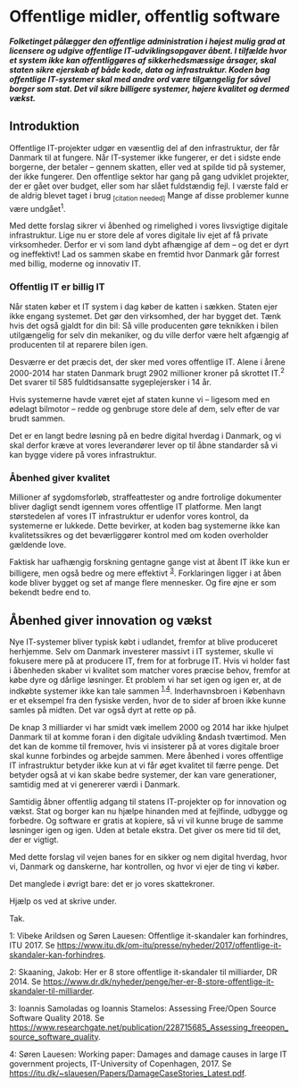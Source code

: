 # Offentlige midler, offentlig software

***Folketinget pålægger den offentlige administration i højest mulig grad at licensere og udgive offentlige IT-udviklingsopgaver åbent. I tilfælde hvor et system ikke kan offentliggøres af sikkerhedsmæssige årsager, skal staten sikre ejerskab af både kode, data og infrastruktur.
Koden bag offentlige IT-systemer skal med andre ord være tilgængelig for såvel borger som stat. Det vil sikre billigere systemer, højere kvalitet og dermed vækst.***
<!-- Det får det til at lyde som om at vækst er formålet med forslaget, så måske skulle vi omformulere denne? -->

## Introduktion
Offentlige IT-projekter udgør en væsentlig del af den infrastruktur, der får Danmark til at fungere.
Når IT-systemer ikke fungerer, er det i sidste ende borgerne, der betaler &ndash; gennem skatten, eller ved at spilde tid på systemer, der ikke fungerer.
Den offentlige sektor har gang på gang udviklet projekter, der er gået over budget, eller som har slået fuldstændig fejl. I værste fald er de aldrig  blevet taget i brug <sub>[citation needed]</sub>
Mange af disse problemer kunne være undgået<sup><a name="itu">1</a></sup>.

Med dette forslag sikrer vi åbenhed og rimelighed i vores livsvigtige digitale infrastruktur.
Lige nu er store dele af vores digitale liv ejet af få private virksomheder. Derfor er vi som land dybt afhængige af dem &ndash; og det er dyrt og ineffektivt!
Lad os sammen skabe en fremtid hvor Danmark går forrest med billig, moderne og innovativ IT.

### Offentlig IT er billig IT
Når staten køber et IT system i dag køber de katten i sækken.
Staten ejer ikke engang systemet.
Det gør den virksomhed, der har bygget det.
Tænk hvis det også gjaldt for din bil: Så ville producenten gøre teknikken i bilen utilgængelig for selv din mekaniker, og du ville derfor være helt afgængig af producenten til at reparere bilen igen.

Desværre er det præcis det, der sker med vores offentlige IT.
Alene i årene 2000-2014 har staten Danmark brugt 2902 millioner kroner på skrottet IT.<sup><a name="dr8">2</a></sup>
Det svarer til 585 fuldtidsansatte sygeplejersker i 14 år.

Hvis systemerne havde været ejet af staten kunne vi &ndash; ligesom med en ødelagt bilmotor &ndash; redde og genbruge store dele af dem, selv efter de var brudt sammen.

Det er en langt bedre løsning på en bedre digital hverdag i Danmark, og vi skal derfor kræve
at vores leverandører lever op til åbne standarder så vi kan bygge videre på vores infrastruktur.

### Åbenhed giver kvalitet
Millioner af sygdomsforløb, straffeattester og andre fortrolige
dokumenter bliver dagligt sendt igennem vores offentlige IT platforme. Men langt størstedelen af vores IT infrastruktur er udenfor vores kontrol, da systemerne er lukkede. Dette bevirker, at koden bag systemerne ikke kan kvalitetssikres og det beværliggører kontrol med om koden overholder gældende love.

Faktisk har uafhængig forskning gentagne gange vist at åbent IT ikke kun er billigere, men også bedre og mere effektivt <sup>[3](#samoladas)</sup>.
Forklaringen ligger i at åben kode bliver bygget og set af mange flere mennesker. Og fire øjne er som bekendt bedre end to.

## Åbenhed giver innovation og vækst
Nye IT-systemer bliver typisk købt i udlandet, fremfor at blive produceret
herhjemme. Selv om Danmark investerer massivt i IT systemer, skulle vi fokusere mere på at producere IT, frem for at forbruge IT. Hvis vi holder fast i åbenheden skaber vi kvalitet som matcher vores
præcise behov, fremfor at købe dyre og dårlige løsninger.
Et problem vi har set igen og igen er, at de indkøbte systemer ikke kan tale sammen
<sup>[1](#ITU),[4](#Lauesen)</sup>. Inderhavnsbroen i København er et eksempel fra den
fysiske verden, hvor de to sider af broen ikke kunne samles på midten. Det var også dyrt at rette op på.
<!-- Kommentaren om inderhavnsbroen er lidt random her. Den er ret lokal og det virker ikke som om 'moralen' er helt den samme som med software? -->


De knap 3 milliarder vi har smidt væk imellem 2000 og 2014 har ikke hjulpet Danmark til
at komme foran i den digitale udvikling &ndash tværtimod. Men det kan de komme til fremover, hvis vi insisterer på at vores digitale broer skal kunne forbindes og arbejde sammen.
Mere åbenhed i vores offentlige IT infrastruktur betyder ikke kun at vi får øget
kvalitet til færre penge. Det betyder også at vi kan skabe bedre systemer, der
kan vare generationer, samtidig med at vi genererer værdi i Danmark.

Samtidig åbner offentlig adgang til statens IT-projekter op for innovation og vækst. Stat og borger kan nu hjælpe hinanden med at fejlfinde, udbygge og forbedre.
Og software er gratis at kopiere, så vi vil kunne bruge de samme løsninger igen og igen. Uden at betale ekstra. Det giver os mere tid til det, der er vigtigt. <!-- Den sidste sætning lyder lidt som et reklameslogan for hverdagsmad bragt til døren. -->

Med dette forslag vil vejen banes for en sikker og nem digital hverdag, hvor vi, Danmark og danskerne, har kontrollen, og hvor vi ejer de ting vi køber.

Det manglede i øvrigt bare: det er jo vores skattekroner.

Hjælp os ved at skrive under.

Tak.

<a name="ITU">1</a>: Vibeke Arildsen og Søren Lauesen: Offentlige it-skandaler kan forhindres, ITU 2017. Se https://www.itu.dk/om-itu/presse/nyheder/2017/offentlige-it-skandaler-kan-forhindres.

<a name="dr8">2</a>: Skaaning, Jakob: Her er 8 store offentlige it-skandaler til milliarder, DR 2014. Se
https://www.dr.dk/nyheder/penge/her-er-8-store-offentlige-it-skandaler-til-milliarder.

<a name="samoladas">3</a>: Ioannis Samoladas og Ioannis Stamelos: Assessing Free/Open Source Software Quality 2018. Se https://www.researchgate.net/publication/228715685_Assessing_freeopen_source_software_quality.

<a name="Lauesen">4</a>: Søren Lauesen: Working paper: Damages and damage causes in
large IT government projects, IT-University of Copenhagen, 2017. Se
https://itu.dk/~slauesen/Papers/DamageCaseStories_Latest.pdf.
